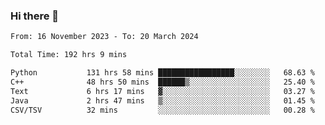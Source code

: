 ### Hi there 👋

<!--
**floyiac/floyiac** is a ✨ _special_ ✨ repository because its `README.md` (this file) appears on your GitHub profile.

Here are some ideas to get you started:

- 🔭 I’m currently working on ...
- 🌱 I’m currently learning ...
- 👯 I’m looking to collaborate on ...
- 🤔 I’m looking for help with ...
- 💬 Ask me about ...
- 📫 How to reach me: ...
- 😄 Pronouns: ...
- ⚡ Fun fact: ...
-->

<!--START_SECTION:waka-->

```txt
From: 16 November 2023 - To: 20 March 2024

Total Time: 192 hrs 9 mins

Python           131 hrs 58 mins █████████████████░░░░░░░░   68.63 %
C++              48 hrs 50 mins  ██████▒░░░░░░░░░░░░░░░░░░   25.40 %
Text             6 hrs 17 mins   ▓░░░░░░░░░░░░░░░░░░░░░░░░   03.27 %
Java             2 hrs 47 mins   ▒░░░░░░░░░░░░░░░░░░░░░░░░   01.45 %
CSV/TSV          32 mins         ░░░░░░░░░░░░░░░░░░░░░░░░░   00.28 %
```

<!--END_SECTION:waka-->

